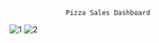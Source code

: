                   Pizza Sales Dashboard
![1](https://github.com/rasikagongale/Pizza_Sales_Power_BI/assets/138296062/a6c58c55-6fb3-46af-9b59-aa5da18fa570)
![2](https://github.com/rasikagongale/Pizza_Sales_Power_BI/assets/138296062/0c4c0223-bebd-4b6a-88dc-f2e15f8a3ad9)
